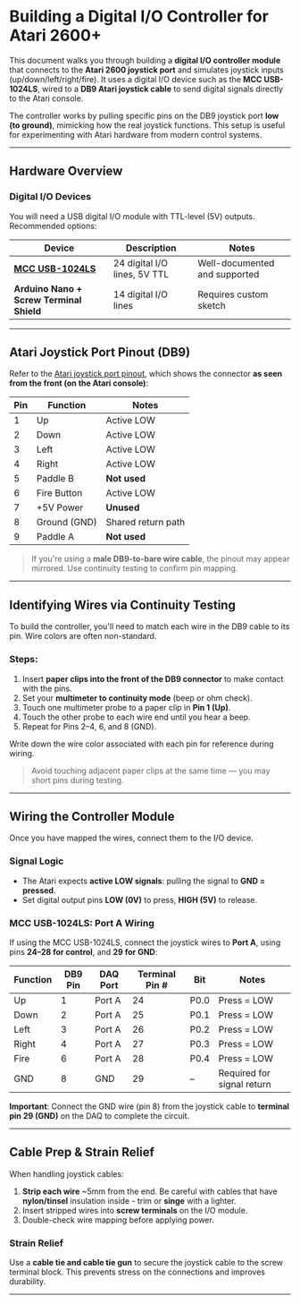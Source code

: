 # Building a Digital I/O Controller for Atari 2600+

This document walks you through building a **digital I/O controller module** that connects to the **Atari 2600 joystick port** and simulates joystick inputs (up/down/left/right/fire). It uses a digital I/O device such as the **MCC USB-1024LS**, wired to a **DB9 Atari joystick cable** to send digital signals directly to the Atari console.

The controller works by pulling specific pins on the DB9 joystick port **low (to ground)**, mimicking how the real joystick functions. This setup is useful for experimenting with Atari hardware from modern control systems.

---

## Hardware Overview

### Digital I/O Devices

You will need a USB digital I/O module with TTL-level (5V) outputs. Recommended options:

| Device | Description | Notes |
|--------|-------------|-------|
| **[MCC USB-1024LS](https://microdaq.com/usb-1024ls-24-bit-digital-input-output-i-o-module.php)** | 24 digital I/O lines, 5V TTL | Well-documented and supported |
| **Arduino Nano + Screw Terminal Shield** | 14 digital I/O lines | Requires custom sketch |

---

## Atari Joystick Port Pinout (DB9)

Refer to the [Atari joystick port pinout](https://en.wikipedia.org/wiki/Atari_joystick_port), which shows the connector **as seen from the front (on the Atari console)**:

| Pin | Function     | Notes |
|-----|--------------|-------|
| 1   | Up           | Active LOW |
| 2   | Down         | Active LOW |
| 3   | Left         | Active LOW |
| 4   | Right        | Active LOW |
| 5   | Paddle B     | **Not used** |
| 6   | Fire Button  | Active LOW |
| 7   | +5V Power    | **Unused** |
| 8   | Ground (GND) | Shared return path |
| 9   | Paddle A     | **Not used** |

> If you're using a **male DB9-to-bare wire cable**, the pinout may appear mirrored. Use continuity testing to confirm pin mapping.

---

## Identifying Wires via Continuity Testing

To build the controller, you'll need to match each wire in the DB9 cable to its pin. Wire colors are often non-standard.

### Steps:

1. Insert **paper clips into the front of the DB9 connector** to make contact with the pins.
2. Set your **multimeter to continuity mode** (beep or ohm check).
3. Touch one multimeter probe to a paper clip in **Pin 1 (Up)**.
4. Touch the other probe to each wire end until you hear a beep.
5. Repeat for Pins 2–4, 6, and 8 (GND).

Write down the wire color associated with each pin for reference during wiring.

> Avoid touching adjacent paper clips at the same time — you may short pins during testing.

---

## Wiring the Controller Module

Once you have mapped the wires, connect them to the I/O device.

### Signal Logic

- The Atari expects **active LOW signals**: pulling the signal to **GND = pressed**.
- Set digital output pins **LOW (0V)** to press, **HIGH (5V)** to release.

### MCC USB-1024LS: Port A Wiring

If using the MCC USB-1024LS, connect the joystick wires to **Port A**, using pins **24–28 for control**, and **29 for GND**:

| Function | DB9 Pin | DAQ Port | Terminal Pin # | Bit | Notes |
|----------|---------|----------|----------------|------|-------|
| Up       | 1       | Port A   | 24             | P0.0 | Press = LOW |
| Down     | 2       | Port A   | 25             | P0.1 | Press = LOW |
| Left     | 3       | Port A   | 26             | P0.2 | Press = LOW |
| Right    | 4       | Port A   | 27             | P0.3 | Press = LOW |
| Fire     | 6       | Port A   | 28             | P0.4 | Press = LOW |
| GND      | 8       | GND      | 29             | –    | Required for signal return |

**Important**: Connect the GND wire (pin 8) from the joystick cable to **terminal pin 29 (GND)** on the DAQ to complete the circuit.

---

## Cable Prep & Strain Relief

When handling joystick cables:

1. **Strip each wire** ~5mm from the end. Be careful with cables that have **nylon/tinsel** insulation inside - trim or **singe** with a lighter.
2. Insert stripped wires into **screw terminals** on the I/O module.
3. Double-check wire mapping before applying power.

### Strain Relief

Use a **cable tie and cable tie gun** to secure the joystick cable to the screw terminal block. This prevents stress on the connections and improves durability.

---
